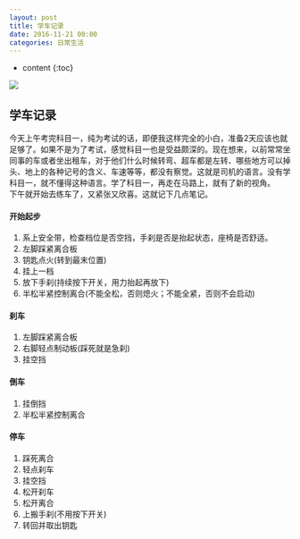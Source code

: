 ```yaml
---
layout: post
title: 学车记录
date: 2016-11-21 00:00
categories: 日常生活
---
```


* content
{:toc}

![](https://github.com/HarmonyHu/harmonyhu.github.io/raw/master/_posts/images/drive.jpg)  

## 学车记录

今天上午考完科目一，纯为考试的话，即便我这样完全的小白，准备2天应该也就足够了。如果不是为了考试，感觉科目一也是受益颇深的。现在想来，以前常常坐同事的车或者坐出租车，对于他们什么时候转弯、超车都是左转、哪些地方可以掉头、地上的各种记号的含义、车速等等，都没有察觉。这就是司机的语言。没有学科目一，就不懂得这种语言。学了科目一，再走在马路上，就有了新的视角。  
下午就开始去练车了，又紧张又欣喜。这就记下几点笔记。  
#### 开始起步
1) 系上安全带，检查档位是否空挡，手刹是否是抬起状态，座椅是否舒适。
2) 左脚踩紧离合板
3) 钥匙点火(转到最末位置)
4) 挂上一档
5) 放下手刹(持续按下开关，用力抬起再放下)
6) 半松半紧控制离合(不能全松，否则熄火；不能全紧，否则不会启动)

#### 刹车
1) 左脚踩紧离合板
2) 右脚轻点制动板(踩死就是急刹)
3) 挂空挡

#### 倒车
1) 挂倒挡
2) 半松半紧控制离合

#### 停车
1) 踩死离合
2) 轻点刹车
3) 挂空挡
4) 松开刹车
5) 松开离合
6) 上搬手刹(不用按下开关)
7) 转回并取出钥匙
